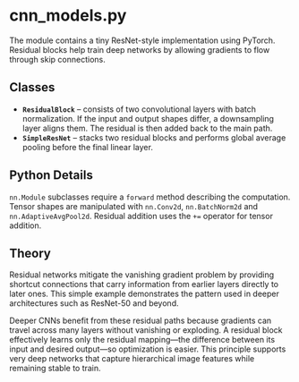# cnn_models.py

The module contains a tiny ResNet-style implementation using PyTorch. Residual blocks help train deep networks by
allowing gradients to flow through skip connections.

## Classes

- **`ResidualBlock`** – consists of two convolutional layers with batch normalization. If the input and output shapes
differ, a downsampling layer aligns them. The residual is then added back to the main path.
- **`SimpleResNet`** – stacks two residual blocks and performs global average pooling before the final linear layer.

## Python Details

`nn.Module` subclasses require a `forward` method describing the computation. Tensor shapes are manipulated with
`nn.Conv2d`, `nn.BatchNorm2d` and `nn.AdaptiveAvgPool2d`. Residual addition uses the `+=` operator for tensor addition.

## Theory

Residual networks mitigate the vanishing gradient problem by providing shortcut connections that carry information from
earlier layers directly to later ones. This simple example demonstrates the pattern used in deeper architectures such as
ResNet-50 and beyond.

Deeper CNNs benefit from these residual paths because gradients can travel
across many layers without vanishing or exploding. A residual block effectively
learns only the residual mapping—the difference between its input and desired
output—so optimization is easier. This principle supports very deep networks
that capture hierarchical image features while remaining stable to train.
